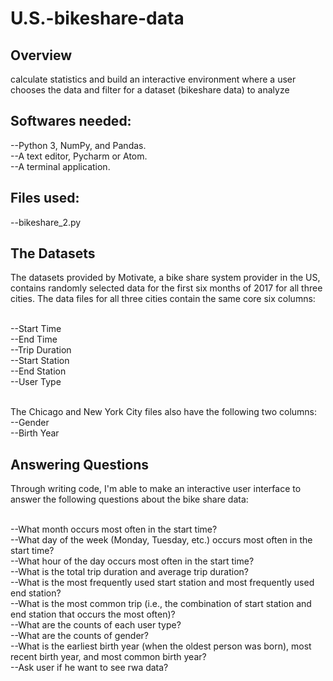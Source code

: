 # U.S.-bikeshare-data
## Overview
calculate statistics and build an interactive environment where a user chooses the data and filter for a dataset (bikeshare data) to analyze
## Softwares needed:
--Python 3, NumPy, and Pandas. <br>
--A text editor, Pycharm or Atom.<br>
--A terminal application.<br>
## Files used:
--bikeshare_2.py
## The Datasets
The datasets provided by Motivate, a bike share system provider in the US, contains randomly selected data for the first six months of 2017 for all three cities. The data files for all three cities contain the same core six columns:<br><br>

--Start Time<br>
--End Time<br>
--Trip Duration<br>
--Start Station<br>
--End Station<br>
--User Type<br><br>

The Chicago and New York City files also have the following two columns:<br>
--Gender<br>
--Birth Year<br>
## Answering Questions
Through writing code, I'm able to make an interactive user interface to answer the following questions about the bike share data:<br><br>

--What month occurs most often in the start time?<br>
--What day of the week (Monday, Tuesday, etc.) occurs most often in the start time?<br>
--What hour of the day occurs most often in the start time?<br>
--What is the total trip duration and average trip duration?<br>
--What is the most frequently used start station and most frequently used end station?<br>
--What is the most common trip (i.e., the combination of start station and end station that occurs the most often)?<br>
--What are the counts of each user type?<br>
--What are the counts of gender?<br>
--What is the earliest birth year (when the oldest person was born), most recent birth year, and most common birth year?<br>
--Ask user if he want to see rwa data?
